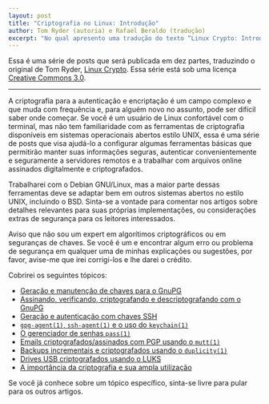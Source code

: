 ```yaml
---
layout: post
title: "Criptografia no Linux: Introdução"
author: Tom Ryder (autoria) e Rafael Beraldo (tradução)
excerpt: "No qual apresento uma tradução do texto “Linux Crypto: Introduction” de Tom Ryder.  A criptografia para a autenticação e encriptação é um campo complexo e que muda com frequência e, para alguém novo no assunto, pode ser difícil saber onde começar. Se você é um usuário de Linux confortável com o terminal, mas não tem familiaridade com as ferramentas de criptografia disponíveis em sistemas operacionais abertos estilo UNIX, essa é uma série de posts que visa ajudá-lo"
---
```


Essa é uma série de posts que será publicada em dez partes, traduzindo o
original de Tom Ryder, [Linux Crypto][linux_crypto]. Essa série está sob uma
licença [Creative Commons 3.0][cc].

---

A criptografia para a autenticação e encriptação é um campo complexo e que muda
com frequência e, para alguém novo no assunto, pode ser difícil saber onde
começar. Se você é um usuário de Linux confortável com o terminal, mas não tem
familiaridade com as ferramentas de criptografia disponíveis em sistemas
operacionais abertos estilo UNIX, essa é uma série de posts que visa ajudá-lo a
configurar algumas ferramentas básicas que permitirão manter suas informações
seguras, autenticar convenientemente e seguramente a servidores remotos e a
trabalhar com arquivos online assinados digitalmente e criptografados.

Trabalharei com o Debian GNU/Linux, mas a maior parte dessas ferramentas deve
se adaptar bem em outros sistemas abertos no estilo UNIX, incluindo o BSD.
Sinta-se a vontade para comentar nos artigos sobre detalhes relevantes para
suas próprias implementações, ou considerações extras de segurança para
os leitores interessados.

Aviso que não sou um expert em algorítimos criptográficos ou em seguranças de
chaves. Se você é um e encontrar algum erro ou problema de segurança em
qualquer uma de minhas explicações ou sugestões, por favor, avise-me que irei
corrigi-los e lhe darei o crédito.

Cobrirei os seguintes tópicos:

- [Geração e manutenção de chaves para o GnuPG][gnupg_intro]
- [Assinando, verificando, criptografando e descriptografando com o GnuPG][gnupg_uso]
- [Geração e autenticação com chaves SSH][ssh_chaves]
- [`gpg-agent(1)`, `ssh-agent(1)` e o uso do `keychain(1)`][agents]
- [O gerenciador de senhas `pass(1)`][pass]
- [Emails criptografados/assinados com PGP usando o `mutt(1)`][mutt]
- [Backups incrementais e criptografados usando o `duplicity(1)`][duplicity]
- [Drives USB criptografados usando o LUKS][luks]
- [A importância da criptografia e sua ampla utilização][criptografia_importancia]

Se você já conhece sobre um tópico específico, sinta-se livre para pular para
os outros artigos.

[linux_crypto]: http://blog.sanctum.geek.nz/series/linux-crypto/
[cc]: http://creativecommons.org/licenses/by-nc-sa/3.0/
[gnupg_intro]: #
[gnupg_uso]: #
[ssh_chaves]: #
[agents]: #
[pass]: #
[mutt]: #
[duplicity]: #
[luks]: #
[criptografia_importancia]: #
